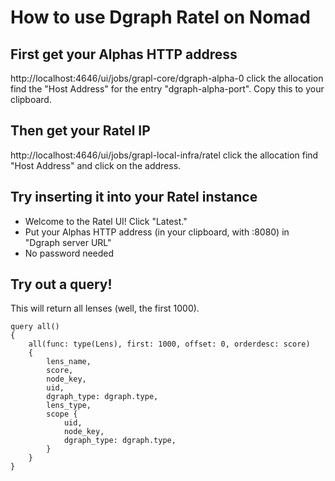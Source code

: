 # How to use Dgraph Ratel on Nomad

## First get your Alphas HTTP address

http://localhost:4646/ui/jobs/grapl-core/dgraph-alpha-0 click the allocation
find the "Host Address" for the entry "dgraph-alpha-port". Copy this to your
clipboard.

## Then get your Ratel IP

http://localhost:4646/ui/jobs/grapl-local-infra/ratel click the allocation find
"Host Address" and click on the address.

## Try inserting it into your Ratel instance

- Welcome to the Ratel UI! Click "Latest."
- Put your Alphas HTTP address (in your clipboard, with :8080) in "Dgraph server
  URL"
- No password needed

## Try out a query!

This will return all lenses (well, the first 1000).

```
query all()
{
    all(func: type(Lens), first: 1000, offset: 0, orderdesc: score)
    {
        lens_name,
        score,
        node_key,
        uid,
        dgraph_type: dgraph.type,
        lens_type,
        scope {
            uid,
            node_key,
            dgraph_type: dgraph.type,
        }
    }
}
```
